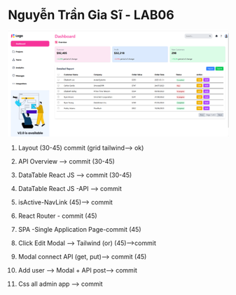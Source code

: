 # Nguyễn Trần Gia Sĩ - LAB06
![LAB06](./Dashboard.PNG)

1. Layout (30-45) commit (grid tailwind--> ok)

2. API Overview --> commit (30-45)

3. DataTable React JS --> commit (30-45)

4. DataTable React JS -API --> commit 

5. isActive-NavLink (45)--> commit

6. React Router - commit (45)

7. SPA -Single Application Page-commit (45)

8. Click Edit Modal --> Tailwind (or) (45)-->commit

9. Modal connect API (get, put)--> commit (45)

10. Add user --> Modal + API post--> commit

11. Css all admin app --> commit